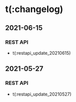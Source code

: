 # t(:changelog)

## 2021-06-15
### REST API
- t(:restapi_update_20210615)

## 2021-05-27
### REST API
- t(:restapi_update_20210527)
